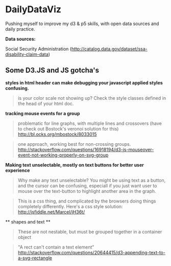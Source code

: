 # DailyDataViz

Pushing myself to improve my d3 & p5 skills, with open data sources and daily practice.


**Data sources:**

Social Security Administration
(http://catalog.data.gov/dataset/ssa-disability-claim-data)

## Some D3.JS and JS gotcha's

**styles in html header can make debugging your javascript applied styles confusing.**
> is your color scale not showing up? Check the style classes defined in the head of your html doc.

**tracking mouse events for a group**
>problematic for line graphs, with multiple lines and crossovers (have to check out Bostock's veronoi solution for this) http://bl.ocks.org/mbostock/8033015

>one approach, working best for non-crossing groups. http://stackoverflow.com/questions/16918194/d3-js-mouseover-event-not-working-properly-on-svg-group


**Making text unselectable, mostly on text buttons for better user experience**
>Why make any text unselectable?  You might be using text as a button, and the cursor can be confusing, especiall if you just want user to mouse over the text-button to highlight another area in the graph.

>This is a css thing, and complicated by the browsers doing things completely differently. Here's a css style solution: http://jsfiddle.net/Marcel/jH36t/

** shapes and text  **
> These are not nestable, but must be grouped together in a container object

> "A rect can't contain a text element"  http://stackoverflow.com/questions/20644415/d3-appending-text-to-a-svg-rectangle
